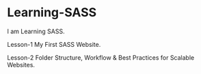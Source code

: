 # Learning-SASS
I am Learning SASS.


Lesson-1
  My First SASS Website.

Lesson-2
  Folder Structure, Workflow & Best Practices for Scalable Websites.
